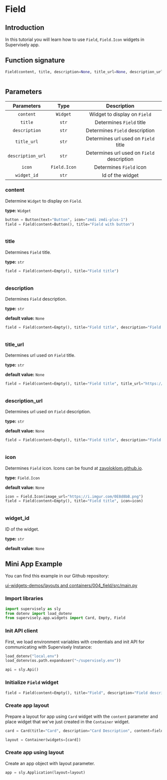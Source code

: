 # Field

## Introduction

In this tutorial you will learn how to use `Field`, `Field.Icon` widgets in Supervisely app.

## Function signature

```python
Field(content, title, description=None, title_url=None, description_url=None, icon=None, widget_id=None)
```

<figure><img src="https://user-images.githubusercontent.com/120389559/218447575-b8a874dd-4110-4386-9677-4cb3c1ddbbbd.png" alt=""><figcaption></figcaption></figure>

## Parameters

|     Parameters    |     Type     |                 Description                |
| :---------------: | :----------: | :----------------------------------------: |
|     `content`     |   `Widget`   |        Widget to display on `Field`        |
|      `title`      |     `str`    |          Determines `Field` title          |
|   `description`   |     `str`    |       Determines `Field` description       |
|    `title_url`    |     `str`    |    Determines url used on `Field` title    |
| `description_url` |     `str`    | Determines url used on `Field` description |
|       `icon`      | `Field.Icon` |           Determines `Field` icon          |
|    `widget_id`    |     `str`    |              Id of the widget              |

### content

Determine `Widget` to display on `Field`.

**type:** `Widget`

```python
button = Button(text="Button", icon="zmdi zmdi-plus-1")
field = Field(content=Button(), title="Field with button")
```

<figure><img src="https://user-images.githubusercontent.com/120389559/218450019-10bde8fd-a4ad-4320-96c7-2c6ae828ecad.png" alt=""><figcaption></figcaption></figure>

### title

Determines `Field` title.

**type:** `str`

```python
field = Field(content=Empty(), title="Field title")
```

<figure><img src="https://user-images.githubusercontent.com/120389559/218450471-b922323e-e00d-4981-ab8a-eab454e7679f.png" alt=""><figcaption></figcaption></figure>

### description

Determines `Field` description.

**type:** `str`

**default value:** `None`

```python
field = Field(content=Empty(), title="Field title", description="Field description")
```

<figure><img src="https://user-images.githubusercontent.com/120389559/218450851-009b957b-9915-4451-b8b9-7f20e14ef048.png" alt=""><figcaption></figcaption></figure>

### title\_url

Determines url used on `Field` title.

**type:** `str`

**default value:** `None`

```python
field = Field(content=Empty(), title="Field title", title_url="https://i.imgur.com/0E8d8bB.png")
```

<figure><img src="https://user-images.githubusercontent.com/120389559/218451615-4b6dadc5-0a78-407d-a3e6-ef2cb808a28c.png" alt=""><figcaption></figcaption></figure>

### description\_url

Determines url used on `Field` description.

**type:** `str`

**default value:** `None`

```python
field = Field(content=Empty(), title="Field title", description="Field description", description_url="https://i.imgur.com/0E8d8bB.png")
```

<figure><img src="https://user-images.githubusercontent.com/120389559/218452085-13c262f2-373d-40f0-8167-6d27b391825a.png" alt=""><figcaption></figcaption></figure>

### icon

Determines `Field` icon. Icons can be found at [zavoloklom.github.io](http://zavoloklom.github.io/material-design-iconic-font/icons.html).

**type:** `Field.Icon`

**default value:** `None`

```python
icon = Field.Icon(image_url="https://i.imgur.com/0E8d8bB.png")
field = Field(content=Empty(), title="Field title", icon=icon)
```

<figure><img src="https://user-images.githubusercontent.com/120389559/218452703-a2801419-a910-4a33-848f-53b2589f50c0.png" alt=""><figcaption></figcaption></figure>

### widget\_id

ID of the widget.

**type:** `str`

**default value:** `None`

## Mini App Example

You can find this example in our Github repository:

[ui-widgets-demos/layouts and containers/004\_field/src/main.py](https://github.com/supervisely-ecosystem/ui-widgets-demos/blob/master/layouts%20and%20containers/004\_field/src/main.py)

### Import libraries

```python
import supervisely as sly
from dotenv import load_dotenv
from supervisely.app.widgets import Card, Empty, Field
```

### Init API client

First, we load environment variables with credentials and init API for communicating with Supervisely Instance:

```python
load_dotenv("local.env")
load_dotenv(os.path.expanduser("~/supervisely.env"))

api = sly.Api()
```

### Initialize `Field` widget

```python
field = Field(content=Empty(), title="Field", description="Field description")
```

### Create app layout

Prepare a layout for app using `Card` widget with the `content` parameter and place widget that we've just created in the `Container` widget.

```python
card = Card(title="Card", description="Card Description", content=field)

layout = Container(widgets=[card])
```

### Create app using layout

Create an app object with layout parameter.

```python
app = sly.Application(layout=layout)
```

<figure><img src="https://user-images.githubusercontent.com/120389559/218455347-924a2423-f5f5-4770-8331-5007a7ddfa32.png" alt=""><figcaption></figcaption></figure>
